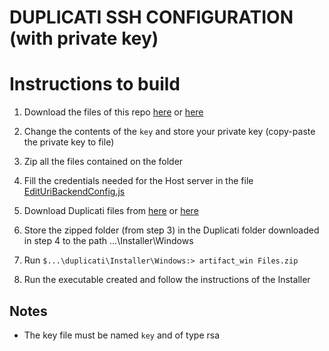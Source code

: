# DUPLICATI SSH CONFIGURATION (with private key)

# Instructions to build

1. Download the files of this repo [here](https://gitlab.com/KanellakisK/Duplicati-V2-0-7-3) or [here](https://github.com/Kanellaman/Duplicati-V2.0.7.3)

2. Change the contents of the `key` and store your private key (copy-paste the private key to file)

3. Zip all the files contained on the folder

4. Fill the credentials needed for the Host server in the file [EditUriBackendConfig.js](webroot\ngax\scripts\services\EditUriBackendConfig.js)

5. Download Duplicati files from [here](https://gitlab.com/KanellakisK/duplicati) or [here](https://github.com/Kanellaman/duplicati)

6. Store the zipped folder (from step 3) in the Duplicati folder downloaded in step 4 to the path ...\Installer\Windows

7. Run
   `$...\duplicati\Installer\Windows:> artifact_win Files.zip`

8. Run the executable created and follow the instructions of the Installer</br>

## Notes

- The key file must be named `key` and of type rsa
